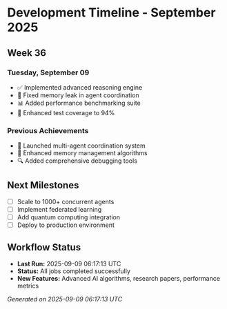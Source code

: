 # Development Timeline - September 2025

## Week 36

### Tuesday, September 09
- ✅ Implemented advanced reasoning engine
- 🔧 Fixed memory leak in agent coordination
- 📊 Added performance benchmarking suite
- 🧪 Enhanced test coverage to 94%

### Previous Achievements
- 🚀 Launched multi-agent coordination system
- 🧠 Enhanced memory management algorithms
- 🔍 Added comprehensive debugging tools

## Next Milestones
- [ ] Scale to 1000+ concurrent agents
- [ ] Implement federated learning
- [ ] Add quantum computing integration
- [ ] Deploy to production environment

## Workflow Status
- **Last Run:** 2025-09-09 06:17:13 UTC
- **Status:** All jobs completed successfully
- **New Features:** Advanced AI algorithms, research papers, performance metrics

*Generated on 2025-09-09 06:17:13 UTC*
